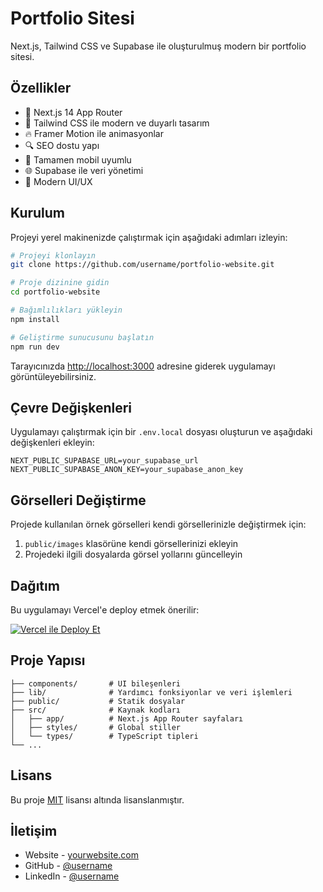 # Portfolio Sitesi

Next.js, Tailwind CSS ve Supabase ile oluşturulmuş modern bir portfolio sitesi.

## Özellikler

- 🚀 Next.js 14 App Router
- 💅 Tailwind CSS ile modern ve duyarlı tasarım
- 🔥 Framer Motion ile animasyonlar
- 🔍 SEO dostu yapı
- 📱 Tamamen mobil uyumlu
- 🌐 Supabase ile veri yönetimi
- 🎨 Modern UI/UX 

## Kurulum

Projeyi yerel makinenizde çalıştırmak için aşağıdaki adımları izleyin:

```bash
# Projeyi klonlayın
git clone https://github.com/username/portfolio-website.git

# Proje dizinine gidin
cd portfolio-website

# Bağımlılıkları yükleyin
npm install

# Geliştirme sunucusunu başlatın
npm run dev
```

Tarayıcınızda [http://localhost:3000](http://localhost:3000) adresine giderek uygulamayı görüntüleyebilirsiniz.

## Çevre Değişkenleri

Uygulamayı çalıştırmak için bir `.env.local` dosyası oluşturun ve aşağıdaki değişkenleri ekleyin:

```
NEXT_PUBLIC_SUPABASE_URL=your_supabase_url
NEXT_PUBLIC_SUPABASE_ANON_KEY=your_supabase_anon_key
```

## Görselleri Değiştirme

Projede kullanılan örnek görselleri kendi görsellerinizle değiştirmek için:

1. `public/images` klasörüne kendi görsellerinizi ekleyin
2. Projedeki ilgili dosyalarda görsel yollarını güncelleyin

## Dağıtım

Bu uygulamayı Vercel'e deploy etmek önerilir:

[![Vercel ile Deploy Et](https://vercel.com/button)](https://vercel.com/new/git/external?repository-url=https://github.com/username/portfolio-website)

## Proje Yapısı

```
├── components/       # UI bileşenleri
├── lib/              # Yardımcı fonksiyonlar ve veri işlemleri
├── public/           # Statik dosyalar
├── src/              # Kaynak kodları
│   ├── app/          # Next.js App Router sayfaları
│   ├── styles/       # Global stiller
│   └── types/        # TypeScript tipleri
└── ...
```

## Lisans

Bu proje [MIT](LICENSE) lisansı altında lisanslanmıştır.

## İletişim

- Website - [yourwebsite.com](https://yourwebsite.com)
- GitHub - [@username](https://github.com/username)
- LinkedIn - [@username](https://linkedin.com/in/username)
